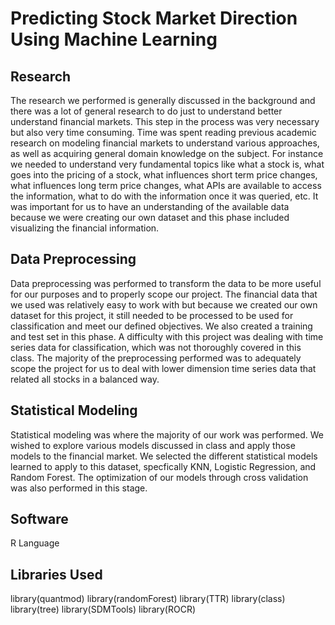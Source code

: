 # Predicting Stock Market Direction Using Machine Learning

## Research

The research we performed is generally discussed in the background and there was a lot of general research to do just to understand better understand financial markets.  This step in the process was very necessary but also very time consuming.   Time was spent reading previous academic research on modeling financial markets to understand various approaches, as well as acquiring general domain knowledge on the subject. For instance we needed to understand very fundamental topics like what a stock is, what goes into the pricing of a stock, what influences short term price changes, what influences long term price changes, what APIs are available to access the information, what to do with the information once it was queried, etc.  It was important for us to have an understanding of the available data because we were creating our own dataset and this phase included visualizing the financial information.  
## Data Preprocessing

Data preprocessing was performed to transform the data to be more useful for our purposes and to properly scope our project.  The financial data that we used was relatively easy to work with but because we created our own dataset for this project, it still needed to be processed to be used for classification and meet our defined objectives. We also created a training and test set in this phase.  A difficulty with this project was dealing with time series data for classification, which was not thoroughly covered in this class.  The majority of the preprocessing performed was to adequately scope the project for us to deal with lower dimension time series data that related all stocks in a balanced way.  
## Statistical Modeling

Statistical modeling was where the majority of our work was performed.  We wished to explore various models discussed in class and apply those models to the financial market.  We selected the different statistical models learned to apply to this dataset, specfically KNN, Logistic Regression, and Random Forest.  The optimization of our models through cross validation was also performed in this stage.
## Software

R Language

## Libraries Used

library(quantmod)
library(randomForest)
library(TTR)
library(class)
library(tree)
library(SDMTools)
library(ROCR)
